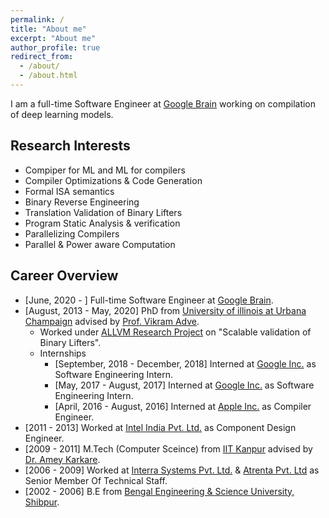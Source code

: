 ```yaml
---
permalink: /
title: "About me"
excerpt: "About me"
author_profile: true
redirect_from: 
  - /about/
  - /about.html
---
```


I am a full-time Software Engineer at [Google Brain](https://research.google/teams/brain/) working on compilation of deep learning models.

Research Interests
------------------
 - Compiper for ML and ML for compilers
 - Compiler Optimizations & Code Generation
 - Formal ISA semantics
 - Binary Reverse Engineering
 - Translation Validation of Binary Lifters
 - Program Static Analysis & verification
 - Parallelizing Compilers
 - Parallel & Power aware Computation

Career Overview
---------------
 - [June, 2020 - ] Full-time Software Engineer at [Google Brain](https://research.google/teams/brain/).
 - [August, 2013 - May, 2020] PhD from [University of illinois at Urbana Champaign](http://illinois.edu/) advised by [Prof. Vikram Adve](http://vikram.cs.illinois.edu/).
      - Worked under [ALLVM Research Project](https://publish.illinois.edu/allvm-project/) on "Scalable validation of Binary Lifters".
      - Internships
         - [September, 2018 - December, 2018] Interned at [Google Inc.](https://www.google.com/intl/en/about/) as Software Engineering Intern.
         - [May, 2017 - August, 2017] Interned at [Google Inc.](https://www.google.com/intl/en/about/) as Software Engineering Intern.
         - [April, 2016 - August, 2016] Interned at [Apple Inc.](http://www.apple.com) as Compiler Engineer.
 - [2011 - 2013] Worked at [Intel India Pvt. Ltd.](http://www.intel.com/content/www/us/en/jobs/locations/india/sites/india-development-center.html) as Component Design Engineer.
 - [2009 - 2011] M.Tech (Computer Sceince) from [IIT Kanpur](http://www.iitk.ac.in/) advised by [Dr. Amey Karkare](http://www.cse.iitk.ac.in/users/karkare).
 - [2006 - 2009] Worked at [Interra Systems Pvt. Ltd.](http://www.interrasystems.com/) & [Atrenta Pvt. Ltd](http://www.atrenta.com/) as Senior Member Of Technical Staff.
 - [2002 - 2006] B.E from [Bengal Engineering & Science University, Shibpur](http://www.becs.ac.in/).
